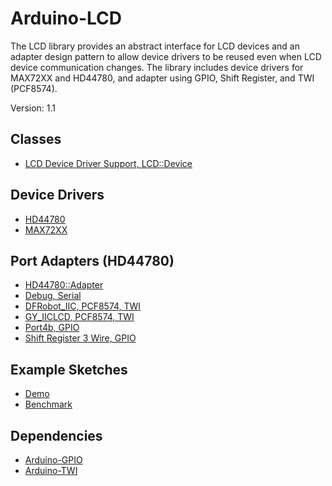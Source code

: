 # Arduino-LCD
The LCD library provides an abstract interface for LCD devices and an
adapter design pattern to allow device drivers to be reused even when
LCD device communication changes. The library includes device drivers
for MAX72XX and HD44780, and adapter using GPIO, Shift Register, and
TWI (PCF8574).

Version: 1.1

## Classes

* [LCD Device Driver Support, LCD::Device](./src/LCD.h)

## Device Drivers

* [HD44780](./src/Driver/HD44780.h)
* [MAX72XX](./src/Driver/MAX72XX.h)

## Port Adapters (HD44780)

* [HD44780::Adapter](./src/Driver/HD44780.h)
* [Debug, Serial](./src/Adapter/Debug.h)
* [DFRobot_IIC, PCF8574, TWI](./src/Adapter/DFRobot_IIC.h)
* [GY_IICLCD, PCF8574, TWI](./src/Adapter/GY_IICLCD.h)
* [Port4b, GPIO](./src/Adapter/Port4b.h)
* [Shift Register 3 Wire, GPIO](./src/Adapter/SR3W.h)

## Example Sketches

* [Demo](./examples/Demo)
* [Benchmark](./examples/Benchmark)

## Dependencies

* [Arduino-GPIO](https://github.com/mikaelpatel/Arduino-GPIO)
* [Arduino-TWI](https://github.com/mikaelpatel/Arduino-TWI)
